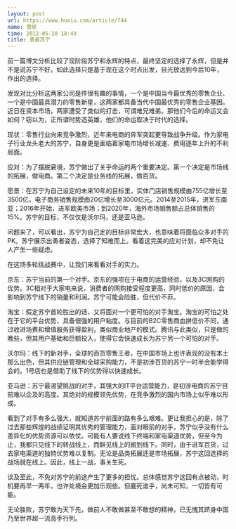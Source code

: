 ```yaml
---
layout: post
url: https://www.huxiu.com/article/744
name: 雪球
time: 2012-05-28 18:43
title: 勇者苏宁
---
```

前一篇博文分析比较了现阶段苏宁和永辉的特点，最终坚定的选择了永辉，但是并不是说苏宁不好。如此选择只是基于现在这个时点出发，目光放远到今后10年，作出的选择。

发现对比分析这两家公司是件很有趣的事情，一个是中国当今最优秀的零售企业、一个是中国最具潜力的零售新星，这两家都具备当代中国最优秀的零售企业基因。近日在资本市场，两家遭受了类似的打击，可谓难兄难弟。那他们今后的命运又会如何？窃以为，正所谓时势造英雄，他们的命运取决于时代的选择。

现状：零售行业向来竞争激烈，近年来电商的异军突起更导致战争升级。作为家电子行业龙头老大的苏宁，自身更是面临着家电市场增长减速、费用逐年上升的不利局面。

应对：为了摆脱窘境，苏宁做出了关乎命运的两个重要决定。第一个决定是市场线的拓展，做电商。第二个决定是业务线的拓展，做百货。

愿景：在苏宁为自己设定的未来10年的目标里，实体门店销售规模由755亿增长至3500亿，电子商务销售规模由20亿增长至3000亿元。2014至2015年，进军东南亚；2016年开始，进军欧美市场；到2020年，海外市场销售额占总体销售的15%。苏宁的目标，不仅仅是沃尔玛，还是亚马逊。

问题来了，可以看出，苏宁为自己定的目标非常宏大，也意味着将面临众多对手的PK。苏宁展示出勇者姿态，选择了知难而上。看着这完美的应对计划，却不免让人产生一些疑虑。

在这场多轮挑战赛中，让我们来看看对手的实力。

京东：苏宁当前的第一个对手。京东的强项在于电商的运营经验，以及3C网购的优势。3C相对于大家电来说，消费者的网购接受程度更高，同时低价的原因，会影响到苏宁线下的销量和利润。苏宁可能会险胜，但代价不菲。

淘宝：假定苏宁首轮胜出的话，又将面对一个更可怕的对手淘宝。淘宝的可怕之处在于它的平台优势，具备很强的用户粘度。与目前的B2C零售商血拼低价不同，通过收进场费和增值服务获得盈利，类似商业地产的模式。腾讯与此类似，只是做的晚些，但其用户基础和巨额投入，使得它会快速成长为苏宁另一个可怕的对手。

沃尔玛：线下的新对手，全球的百货零售王者，在中国市场上也许表现的没有本土那么出色，但其供应链管理和全球采购能力，不是初涉百货的苏宁一时半会能学得会的。1号店也是借助了线下的优势得以快速成长。

亚马逊：苏宁最渴望挑战的对手，其强大的IT平台运营能力，是初涉电商的苏宁目前难以企及的高度。其绝对的规模领先优势，在竞争激烈的国内市场上似乎难以形成。

看到了对手有多么强大，就知道苏宁前面的路有多么艰难。更让我担心的是，除了过去那些辉煌的战绩证明其优秀的管理能力，面对眼前的对手，苏宁似乎没有什么差异化的优势资源可以依仗。可能有人要说线下终端和家电渠道优势，但至今为止，我都只见线下的转战线上，而鲜见线上的搬到线下。同时，由于进军百货，过去家电渠道的独特优势难以复制。无论是品类拓展还是市场拓展，苏宁这回选择的战场就在线上。因此，线上一战，事关生死。

谈及至此，不免对苏宁的前途产生了更多的担忧。总体感觉苏宁这回有点被动，时机要再早一两年，也许处境会更加乐观些。但鹿死谁手，尚未可知，一切皆有可能。

无论胜败，苏宁敢为天下先，做前人不敢做甚至不敢想的精神，已无愧其跻身中国乃至世界超一流高手行列。

